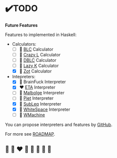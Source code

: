 # ✔️TODO

**Future Features**

Features to implemented in Haskell:
* Calculators:
  * [ ] 🦄 [BLC](https://github.com/helvm/blc) Calculator
  * [ ] 🦄 [Crazy L](https://crypto.stanford.edu/~blynn/lambda/crazyl.html) Calculator
  * [ ] 🦄 [DBLC](https://github.com/helvm/Dependent-Binary-Lambda-Calculus) Calculator
  * [ ] 🦄 [Lazy K](https://helvm.org/lazy-k/lazy-k.html) Calculator
  * [x] 🦄 [Zot](https://github.com/helvm/zot_haskell) Calculator
* Intepreters:
  * [x] 🌈 BrainFuck Interpreter
  * [x] ❤️ [ETA](http://www.miketaylor.org.uk/tech/eta/doc/) Interpreter
  * [ ] 💛 [Malbolge](https://lutter.cc/malbolge/) Interpreter
  * [ ] 💚 [Piet](https://www.dangermouse.net/esoteric/piet.html) Interpreter
  * [x] 💙 [SubLeq](http://mazonka.com/subleq/) Interpreter
  * [x] 🤍 [WhiteSpace](https://helvm.github.io/WSpace/tutorial.html) Interpreter
  * [ ] 🖤 [WMachine](https://github.com/helvm/maszyna-w)

You can propose interpreters and features by [GitHub](https://github.com/helvm/helma/issues).

For more see [ROADMAP](../developers/ROADMAP.md).

## 🦄 🌈 ❤️ 💛 💚 💙 🤍 🖤
